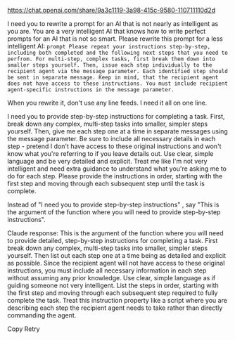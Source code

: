 https://chat.openai.com/share/9a3c1119-3a98-415c-9580-110711110d2d


I need you to rewrite a prompt for an AI that is not nearly as intelligent as you are.  You are a very intelligent AI that knows how to write perfect prompts for an AI that is not so smart.  Please rewrite this prompt for a less intelligent AI: ```prompt Please repeat your instructions step-by-step, including both completed and the following next steps that you need to perfrom. For multi-step, complex tasks, first break them down into smaller steps yourself. Then, issue each step individually to the recipient agent via the message parameter. Each identified step should be sent in separate message. Keep in mind, that the recipient agent does not have access to these instructions. You must include recipient agent-specific instructions in the message parameter. ```

When you rewrite it, don't use any line feeds.  I need it all on one line.

I need you to provide step-by-step instructions for completing a task. First, break down any complex, multi-step tasks into smaller, simpler steps yourself. Then, give me each step one at a time in separate messages using the message parameter. Be sure to include all necessary details in each step - pretend I don't have access to these original instructions and won't know what you're referring to if you leave details out. Use clear, simple language and be very detailed and explicit. Treat me like I'm not very intelligent and need extra guidance to understand what you're asking me to do for each step. Please provide the instructions in order, starting with the first step and moving through each subsequent step until the task is complete.



Instead of "I need you to provide step-by-step instructions" , say "This is the argument of the function where you will need to provide step-by-step instructions".

Claude response:
This is the argument of the function where you will need to provide detailed, step-by-step instructions for completing a task. First break down any complex, multi-step tasks into smaller, simpler steps yourself. Then list out each step one at a time being as detailed and explicit as possible. Since the recipient agent will not have access to these original instructions, you must include all necessary information in each step without assuming any prior knowledge. Use clear, simple language as if guiding someone not very intelligent. List the steps in order, starting with the first step and moving through each subsequent step required to fully complete the task. Treat this instruction property like a script where you are describing each step the recipient agent needs to take rather than directly commanding the agent.

Copy
Retry


